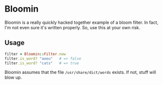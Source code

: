 # Bloomin

Bloomin is a really quickly hacked together example of a bloom filter.
In fact, I'm not even sure it's written properly. So, use this at your
own risk.

## Usage

```ruby
filter = Bloomin::Filter.new
filter.is_word? "aoeu"   # => false
filter.is_word? "cats"   # => true
```

Bloomin assumes that the file `/usr/share/dict/words` exists. If not,
stuff will blow up.
